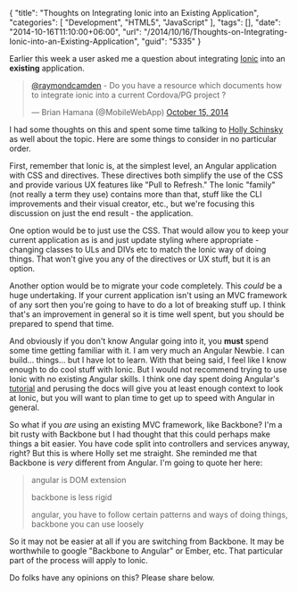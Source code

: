 {
	"title": "Thoughts on Integrating Ionic into an Existing Application",
	"categories": [
		"Development",
		"HTML5",
		"JavaScript"
	],
	"tags": [],
	"date": "2014-10-16T11:10:00+06:00",
	"url": "/2014/10/16/Thoughts-on-Integrating-Ionic-into-an-Existing-Application",
	"guid": "5335"
}

<p>
Earlier this week a user asked me a question about integrating <a href="http://www.ionicframework.com">Ionic</a> into an <strong>existing</strong> application.
</p>
<!--more-->
<blockquote class="twitter-tweet" lang="en"><p><a href="https://twitter.com/raymondcamden">@raymondcamden</a> - Do you have a resource which documents how to integrate ionic into a current Cordova/PG project ?</p>&mdash; Brian Hamana (@MobileWebApp) <a href="https://twitter.com/MobileWebApp/status/522477370369114112">October 15, 2014</a></blockquote>
<script async src="//platform.twitter.com/widgets.js" charset="utf-8"></script>

<p>
I had some thoughts on this and spent some time talking to <a href="http://devgirl.org/">Holly Schinsky</a> as well about the topic. Here are some things to consider in no particular order.
</p>

<p>
First, remember that Ionic is, at the simplest level, an Angular application with CSS and directives. These directives both simplify the use of the CSS and provide various UX features like "Pull to Refresh." The Ionic "family" (not really a term they use) contains more than that, stuff like the CLI improvements and their visual creator, etc., but we're focusing this discussion on just the end result - the application.
</p>

<p>
One option would be to just use the CSS. That would allow you to keep your current application as is and just update styling where appropriate - changing classes to ULs and DIVs etc to match the Ionic way of doing things. That won't give you any of the directives or UX stuff, but it is an option.
</p>

<p>
Another option would be to migrate your code completely. This <i>could</i> be a huge undertaking. If your current application isn't using an MVC framework of any sort then you're going to have to do a lot of breaking stuff up. I think that's an improvement in general so it is time well spent, but you should be prepared to spend that time. 
</p>

<p>
And obviously if you don't know Angular going into it, you <strong>must</strong> spend some time getting familiar with it. I am very much an Angular Newbie. I can build... things... but I have lot to learn. With that being said, I feel like I know enough to do cool stuff with Ionic. But I would not recommend trying to use Ionic with no existing Angular skills. I think one day spent doing Angular's <a href="https://docs.angularjs.org/tutorial">tutorial</a> and perusing the docs will give you at least enough context to look at Ionic, but you will want to plan time to get up to speed with Angular in general.
</p>

<p>
So what if you <i>are</i> using an existing MVC framework, like Backbone? I'm a bit rusty with Backbone but I had thought that this could perhaps make things a bit easier. You have code split into controllers and services anyway, right? But this is where Holly set me straight. She reminded me that Backbone is <i>very</i> different from Angular. I'm going to quote her here:
</p>

<blockquote>
<p>
angular is DOM extension
</p>
<p>
backbone is less rigid
</p>
<p>
angular, you have to follow certain patterns and ways of doing things, backbone you can use loosely
</p>
</blockquote>

<p>
So it may not be easier at all if you are switching from Backbone. It may be worthwhile to google "Backbone to Angular" or Ember, etc. That particular part of the process will apply to Ionic.
</p>

<p>
Do folks have any opinions on this? Please share below.
</p>